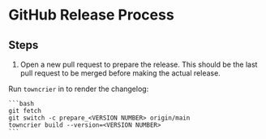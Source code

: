 # GitHub Release Process

## Steps

1. Open a new pull request to prepare the release. This should be the last pull
  request to be merged before making the actual release.

  Run `towncrier` in to render the changelog:

    ```bash
    git fetch
    git switch -c prepare_<VERSION NUMBER> origin/main
    towncrier build --version=<VERSION NUMBER>
    ```
